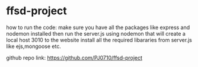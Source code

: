 # ffsd-project

how to run the code:
make sure you have all the packages like express and nodemon installed then run the server.js using nodemon
that will create a local host 3010 to the website
install all the required libararies from server.js like ejs,mongoose etc.

github repo link: https://github.com/PJ0710/ffsd-project
